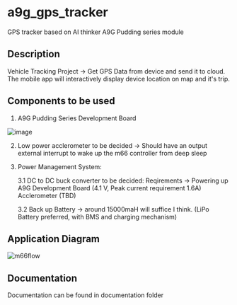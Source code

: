 # a9g_gps_tracker
GPS tracker based on AI thinker A9G Pudding series module

## Description
Vehicle Tracking Project -> Get GPS Data from device and send it to cloud. The mobile app will interactively display device location on map and it's trip.

## Components to be used

1. A9G Pudding Series Development Board 

![image](https://user-images.githubusercontent.com/16812616/196232117-920cb017-c8ec-4a96-94ab-212dcd528246.png)

2. Low power acclerometer to be decided -> Should have an output external interrupt to wake up the m66 controller from deep sleep

3. Power Management System:

      3.1 DC to DC buck converter to be decided: Reqirements -> Powering up A9G Development Board (4.1 V, Peak current requirement 1.6A) Acclerometer (TBD) 
      
      3.2 Back up Battery -> around 15000maH will suffice I think. (LiPo Battery preferred, with BMS and charging mechanism)

## Application Diagram

![m66flow](https://user-images.githubusercontent.com/16812616/196234071-8ecfc86d-a6cd-44a0-b4ed-273e10223aaf.png)


## Documentation 
Documentation can be found in documentation folder
